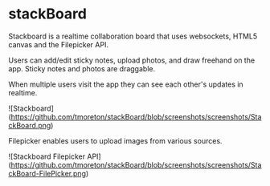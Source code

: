 # stackBoard
Stackboard is a realtime collaboration board that uses websockets, HTML5 canvas and the Filepicker API.

Users can add/edit sticky notes, upload photos, and draw freehand on the app. Sticky notes and photos are draggable. 

When multiple users visit the app they can see each other's updates in realtime. 

![Stackboard] (https://github.com/tmoreton/stackBoard/blob/screenshots/screenshots/StackBoard.png)

Filepicker enables users to upload images from various sources.

![Stackboard Filepicker API] (https://github.com/tmoreton/stackBoard/blob/screenshots/screenshots/StackBoard-FilePicker.png)
